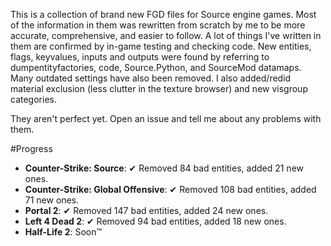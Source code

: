 This is a collection of brand new FGD files for Source engine games. Most of the information in them was rewritten from scratch by me to be more accurate, comprehensive, and easier to follow. A lot of things I've written in them are confirmed by in-game testing and checking code. New entities, flags, keyvalues, inputs and outputs were found by referring to dumpentityfactories, code, Source.Python, and SourceMod datamaps. Many outdated settings have also been removed. I also added/redid material exclusion (less clutter in the texture browser) and new visgroup categories.

They aren't perfect yet. Open an issue and tell me about any problems with them.

#Progress
* **Counter-Strike: Source**: ✔ Removed 84 bad entities, added 21 new ones.
* **Counter-Strike: Global Offensive**: ✔ Removed 108 bad entities, added 71 new ones.
* **Portal 2**: ✔ Removed 147 bad entities, added 24 new ones.
* **Left 4 Dead 2**: ✔ Removed 94 bad entities, added 18 new ones.
* **Half-Life 2**: Soon™
